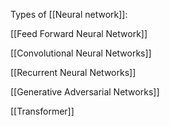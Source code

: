 Types of [[Neural network]]:

[[Feed Forward Neural Network]]

[[Convolutional Neural Networks]]

[[Recurrent Neural Networks]]

[[Generative Adversarial Networks]]

[[Transformer]]
